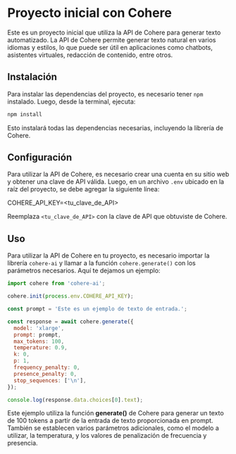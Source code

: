 # Proyecto inicial con Cohere

Este es un proyecto inicial que utiliza la API de Cohere para generar texto automatizado. La API de Cohere permite generar texto natural en varios idiomas y estilos, lo que puede ser útil en aplicaciones como chatbots, asistentes virtuales, redacción de contenido, entre otros.

## Instalación

Para instalar las dependencias del proyecto, es necesario tener `npm` instalado. Luego, desde la terminal, ejecuta:

```javascript
npm install
```

Esto instalará todas las dependencias necesarias, incluyendo la librería de Cohere.

## Configuración

Para utilizar la API de Cohere, es necesario crear una cuenta en su sitio web y obtener una clave de API válida. Luego, en un archivo `.env` ubicado en la raíz del proyecto, se debe agregar la siguiente línea:

COHERE_API_KEY=<tu_clave_de_API>

Reemplaza `<tu_clave_de_API>` con la clave de API que obtuviste de Cohere.

## Uso

Para utilizar la API de Cohere en tu proyecto, es necesario importar la librería `cohere-ai` y llamar a la función `cohere.generate()` con los parámetros necesarios. Aquí te dejamos un ejemplo:

```javascript
import cohere from 'cohere-ai';

cohere.init(process.env.COHERE_API_KEY);

const prompt = 'Este es un ejemplo de texto de entrada.';

const response = await cohere.generate({
  model: 'xlarge',
  prompt: prompt,
  max_tokens: 100,
  temperature: 0.9,
  k: 0,
  p: 1,
  frequency_penalty: 0,
  presence_penalty: 0,
  stop_sequences: ['\n'],
});

console.log(response.data.choices[0].text);
```

Este ejemplo utiliza la función **generate()** de Cohere para generar un texto de 100 tokens a partir de la entrada de texto proporcionada en prompt. También se establecen varios parámetros adicionales, como el modelo a utilizar, la temperatura, y los valores de penalización de frecuencia y presencia.
